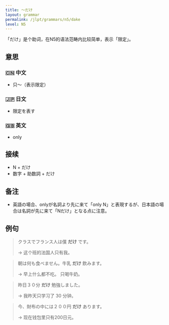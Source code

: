 ```yaml
---
title: 〜だけ
layout: grammar
permalink: /jlpt/grammars/n5/dake
level: N5
---
```


「だけ」是个助词，在N5的语法范畴内比较简单，表示「限定」。

## 意思

### 🇨🇳 中文

- 只〜（表示限定）

### 🇯🇵 日文

- 限定を表す

### 🇬🇧 英文

- only

## 接续

- N + だけ
- 数字 + 助数詞 + だけ

## 备注

- 英語の場合、onlyが名詞より先に来て「only N」と表現するが、日本語の場合は名詞が先に来て「Nだけ」となる点に注意。

## 例句

> クラスでフランス人は僕 **だけ** です。
>
> → 这个班的法国人只有我。

> 朝は何も食べません。牛乳 **だけ** 飲みます。
>
> → 早上什么都不吃。 只喝牛奶。

> 昨日３０分 **だけ** 勉強しました。
>
> → 我昨天只学习了 30 分钟。

> 今、財布の中には２００円 **だけ** あります。
>
> → 现在钱包里只有200日元。
